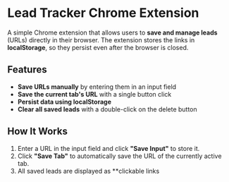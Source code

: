 # Lead Tracker Chrome Extension  

A simple Chrome extension that allows users to **save and manage leads** (URLs) directly in their browser. The extension stores the links in **localStorage**, so they persist even after the browser is closed.

## Features  
- **Save URLs manually** by entering them in an input field  
- **Save the current tab's URL** with a single button click  
- **Persist data using localStorage**  
- **Clear all saved leads** with a double-click on the delete button  

## How It Works  
1. Enter a URL in the input field and click **"Save Input"** to store it.  
2. Click **"Save Tab"** to automatically save the URL of the currently active tab.  
3. All saved leads are displayed as **clickable links
